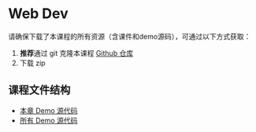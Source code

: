# Web Dev

请确保下载了本课程的所有资源（含课件和demo源码），可通过以下方式获取：

1. **推荐**通过 git 克隆本课程 [Github 仓库](https://github.com/luics/web-dev)
2. 下载 zip

## 课程文件结构

* [本章 Demo 源代码](https://github.com/luics/web-dev/tree/master/examples/web-dev)
* [所有 Demo 源代码](https://github.com/luics/web-dev/tree/master/examples)
